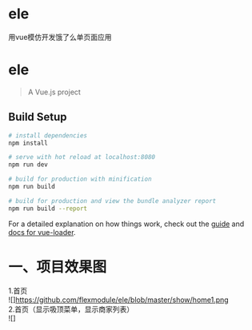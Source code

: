 # ele
用vue模仿开发饿了么单页面应用
# ele

> A Vue.js project

## Build Setup

``` bash
# install dependencies
npm install

# serve with hot reload at localhost:8080
npm run dev

# build for production with minification
npm run build

# build for production and view the bundle analyzer report
npm run build --report
```

For a detailed explanation on how things work, check out the [guide](http://vuejs-templates.github.io/webpack/) and [docs for vue-loader](http://vuejs.github.io/vue-loader).

一、项目效果图
=========

1.首页<br>
![]https://github.com/flexmodule/ele/blob/master/show/home1.png<br>
2.首页（显示吸顶菜单，显示商家列表）<br>
![]

